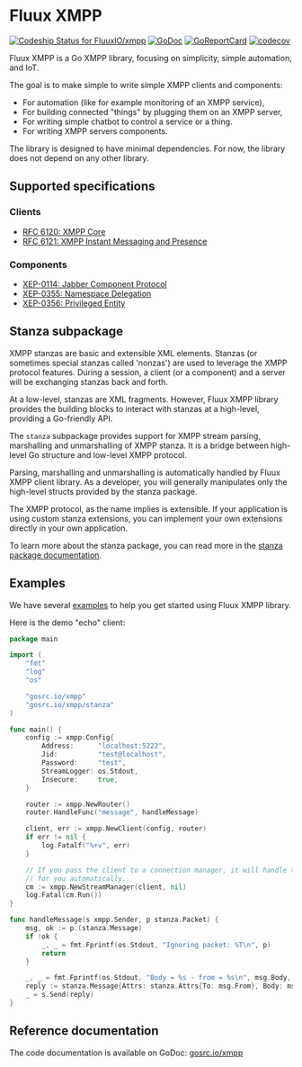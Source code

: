 # Fluux XMPP

[![Codeship Status for FluuxIO/xmpp](https://app.codeship.com/projects/dba7f300-d145-0135-6c51-26e28af241d2/status?branch=master)](https://app.codeship.com/projects/262399) [![GoDoc](https://godoc.org/gosrc.io/xmpp?status.svg)](https://godoc.org/gosrc.io/xmpp) [![GoReportCard](https://goreportcard.com/badge/gosrc.io/xmpp)](https://goreportcard.com/report/fluux.io/xmpp) [![codecov](https://codecov.io/gh/FluuxIO/go-xmpp/branch/master/graph/badge.svg)](https://codecov.io/gh/FluuxIO/go-xmpp)

Fluux XMPP is a Go XMPP library, focusing on simplicity, simple automation, and IoT.

The goal is to make simple to write simple XMPP clients and components:

- For automation (like for example monitoring of an XMPP service),
- For building connected "things" by plugging them on an XMPP server,
- For writing simple chatbot to control a service or a thing.
- For writing XMPP servers components.

The library is designed to have minimal dependencies. For now, the library does not depend on any other library.

## Supported specifications

### Clients

- [RFC 6120: XMPP Core](https://xmpp.org/rfcs/rfc6120.html)
- [RFC 6121: XMPP Instant Messaging and Presence](https://xmpp.org/rfcs/rfc6121.html)

### Components

  - [XEP-0114: Jabber Component Protocol](https://xmpp.org/extensions/xep-0114.html)
  - [XEP-0355: Namespace Delegation](https://xmpp.org/extensions/xep-0355.html)
  - [XEP-0356: Privileged Entity](https://xmpp.org/extensions/xep-0356.html)

## Stanza subpackage

XMPP stanzas are basic and extensible XML elements. Stanzas (or sometimes special stanzas called 'nonzas') are used to 
leverage the XMPP protocol features. During a session, a client (or a component) and a server will be exchanging stanzas
back and forth.

At a low-level, stanzas are XML fragments. However, Fluux XMPP library provides the building blocks to interact with
stanzas at a high-level, providing a Go-friendly API.

The `stanza` subpackage provides support for XMPP stream parsing, marshalling and unmarshalling of XMPP stanza. It is a
bridge between high-level Go structure and low-level XMPP protocol.

Parsing, marshalling and unmarshalling is automatically handled by Fluux XMPP client library. As a developer, you will
generally manipulates only the high-level structs provided by the stanza package.

The XMPP protocol, as the name implies is extensible. If your application is using custom stanza extensions, you can
implement your own extensions directly in your own application.

To learn more about the stanza package, you can read more in the
[stanza package documentation](https://github.com/FluuxIO/go-xmpp/blob/master/stanza/README.md).

## Examples

We have several [examples](https://github.com/FluuxIO/go-xmpp/tree/master/_examples) to help you get started using
Fluux XMPP library.

Here is the demo "echo" client:

```go
package main

import (
	"fmt"
	"log"
	"os"

	"gosrc.io/xmpp"
	"gosrc.io/xmpp/stanza"
)

func main() {
	config := xmpp.Config{
		Address:      "localhost:5222",
		Jid:          "test@localhost",
		Password:     "test",
		StreamLogger: os.Stdout,
		Insecure:     true,
	}

	router := xmpp.NewRouter()
	router.HandleFunc("message", handleMessage)

	client, err := xmpp.NewClient(config, router)
	if err != nil {
		log.Fatalf("%+v", err)
	}

	// If you pass the client to a connection manager, it will handle the reconnect policy
	// for you automatically.
	cm := xmpp.NewStreamManager(client, nil)
	log.Fatal(cm.Run())
}

func handleMessage(s xmpp.Sender, p stanza.Packet) {
	msg, ok := p.(stanza.Message)
	if !ok {
		_, _ = fmt.Fprintf(os.Stdout, "Ignoring packet: %T\n", p)
		return
	}

	_, _ = fmt.Fprintf(os.Stdout, "Body = %s - from = %s\n", msg.Body, msg.From)
	reply := stanza.Message{Attrs: stanza.Attrs{To: msg.From}, Body: msg.Body}
	_ = s.Send(reply)
}
```

## Reference documentation

The code documentation is available on GoDoc: [gosrc.io/xmpp](https://godoc.org/gosrc.io/xmpp)
